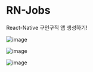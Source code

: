 # RN-Jobs

React-Native 구인구직 앱 생성하기!

![image](https://user-images.githubusercontent.com/46777310/236633261-247fe508-737c-4f23-a2e5-0dad4f325cbc.png)

![image](https://user-images.githubusercontent.com/46777310/236633291-c6ce9fc2-fda2-4e2f-ba67-c2dba3656bd0.png)

![image](https://user-images.githubusercontent.com/46777310/236633322-7bcba3df-aa75-4e03-be34-d2c887c8a7d4.png)
